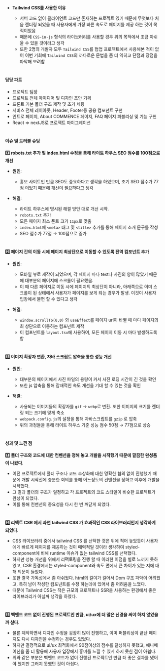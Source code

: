 - **Tailwind CSS를 사용한 이유**
    - 서버 코드 없이 클라이언트 코드만 존재하는 프로젝트 였기 때문에 무엇보다 처음 렌더링 되었을 때 사용자에게 가장 빠른 속도로 페이지를 제공 하는 것이 목적이었음
    - 때문에 `CSS-in-js` 형식의 라이브러리를 사용할 경우 위의 목적에서 조금 아쉬울 수 있을 것이라고 생각
    - 또한 2명의 개발자 모두 `Tailwind CSS`를 협업 프로젝트에서 사용해본 적이 없어 이번 기회에 `Tailwind CSS`의 까다로운 문법을 좀 더 익히고 단점과 장점을 파악해 보려함

  #

#### 담당 파트

- 프로젝트 팀장
- 프로젝트 전체 아이디어 및 디자인 초안 기획
- 프론트 기본 폴더 구조 제작 및 초기 세팅
- 서비스 전체 레이아웃, Header, Footer등 공용 컴포넌트 구현
- 인트로 페이지, About COMMENCE 페이지, FAQ 페이지 퍼블리싱 및 기능 구현
- React => nextJS로 프로젝트 마이그레이션
#

#### 이슈 및 트러블 슈팅

**1️⃣ robots.txt 추가 및 index.html 수정을 통해 라이트 하우스 SEO 점수를 100점으로 개선**

- **원인**:

  - 홍보 사이트인 만큼 SEO도 중요하다고 생각을 하였으며, 초기 SEO 점수가 77점 이었기 때문에 개선이 필요하다고 생각

- **해결**:

  - 라이트 하우스에 명시된 해결 방안 대로 개선 시작.
  - `robots.txt` 추가
  - 모든 페이지 최소 폰트 크기 `11px`로 맞춤
  - `index.html`에 `<meta>` 태그 및 `<title>` 추가를 통해 페이지 소개 문구를 작성
  - SEO 점수가 77점 → 100점으로 증가

#

**2️⃣ 페이지 간의 이동 시에 페이지 최상단으로 이동할 수 있도록 전역 컴포넌트 추가**

- **원인**:

  - 모바일 뷰로 제작이 되었으며, 각 페이지 마다 text나 사진의 양이 많았기 때문에 대부분의 페이지에 스크롤이 필요했음.
  - 이 때 다른 페이지로 이동 시에 페이지의 최상단이 아니라, 아래쪽으로 이미 스크롤이 된 상태에서 사용자가 페이지를 보게 되는 경우가 발생. 이것이 사용자 입장에서 불편 할 수 있다고 생각

- **해결**:

  - `window.scrollTo(0,0)` 와 `useEffect`를 페이지 url이 바뀔 때 마다 페이지의 최 상단으로 이동하는 컴포넌트 제작
  - 이 컴포넌트를 `layout.tsx`에 사용하여, 모든 페이지 이동 시 마다 발생하도록 함

#

**3️⃣ 이미지 확장자 변환, 자바 스크립트 압축을 통한 성능 개선**

- **원인**:

  - 대부분의 페이지에서 사진 파일의 용량이 커서 사진 로딩 시간이 긴 것을 확인
  - 또한 js 압축을 통해 잠재적인 속도 개선을 기대 할 수 있는 것을 확인

- **해결**:

  - 사용되는 이미지들의 확장자를 `gif` → `webp`로 변환. 또한 이미지의 크기를 렌더링 되는 크기에 맞게 축소
  - `webpack.config.js`의 설정을 통해 자바스크립트를 `gzip` 로 압축
  - 위의 과정들을 통해 라이트 하우스 기준 성능 점수 50점 → 77점으로 상승

#

#### 성과 및 느낀 점

**1️⃣ 폴더 구조와 코드에 대한 컨벤션을 정해 놓고 개발을 시작했기 때문에 깔끔한 완성품이 나왔다.**

- 이전 프로젝트에서 폴더 구조나 코드 추상화에 대한 명확한 협의 없이 진행했기 때문에 개발 시작전에 충분한 회의를 통해 어느정도의 컨밴션을 정하고 이후에 개발을 시작했다.
- 그 결과 폴더의 구조가 일정하고 각 프로젝트의 코드 스타일이 비슷한 프로젝트가 완성이 되었다.
- 이를 통해 컨밴션의 중요성을 다시 한 번 깨닫게 되었다.

#

**2️⃣ 리액트 CSR 에서 과연 tailwind CSS 가 효과적인 CSS 라이브러리인지 생각하게 되었다.**

- CSS 라이브러리 중에서 tailwind CSS 를 선택한 것은 위에 적어 놓았듯이 사용자에게 빠르게 페이지를 제공하는 것이 매력적일 것이라 생각하여 styled-component에 비해 runtime 이슈가 없는 tailwind CSS를 선택했다.
- 하지만 성능 개선을 위해서 리팩토링을 진행 할 때 이러한 이점을 별로 느끼지 못하였고, CSR 환경에서는 styled-component와 속도 면에서 큰 차이가 있는 지에 대해 의문이 들었다.
- 또한 결국 가독성에서 좀 아쉬웠다. html의 길이가 길어서 Dom 구조 파악이 어려웠고, 특히 남이 작성한 컴포넌트를 수정 하는데에 있어서 좀 어려움을 느꼈다.
- 때문에 Tailwind CSS는 작은 규모의 프로젝트나 SSR을 사용하는 환경에서 좋은 라이브러리가 아닐까 생각을 하였다.

#

**3️⃣ 백엔드 코드 없이 진행된 프로젝트인 만큼, ui/ux에 더 많은 신경을 써야 하지 않았을까 싶다.**

- 물론 제작하면서 디자인 수정을 굉장히 많이 진행하고, 이미 퍼블리싱이 끝난 페이지도 다시 디자인을 수정하는 경우도 있었다.
- 하지만 결정적으로 ui/ux 최적화에서 90점이상의 점수를 달성하지 못했고, 애니메이션을 좀 더 활용해 사용자 입장에서 흥미를 느낄 수 있게 하지 못한 점이 아쉽다.
- 위와 같은 부분은 백엔드 코드가 없이 진행된 프로젝트인 만큼 더 좋은 결과를 냈어야 했지만 그러지 못했던 것이 아쉽다.